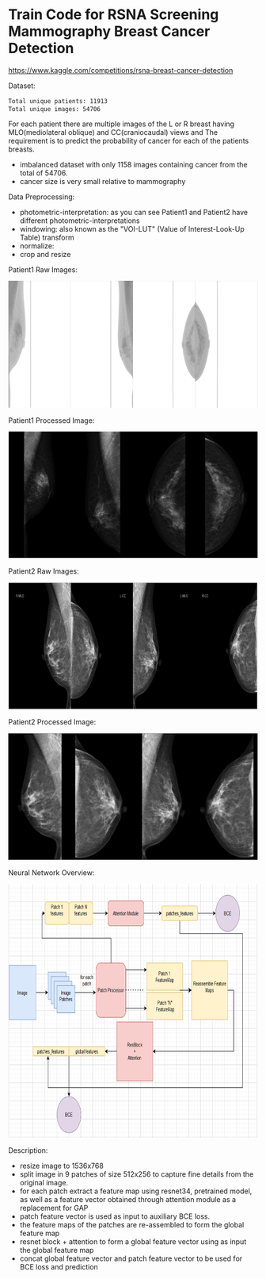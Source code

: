 # Train Code for RSNA Screening Mammography Breast Cancer Detection

https://www.kaggle.com/competitions/rsna-breast-cancer-detection

Dataset:

    Total unique patients: 11913
    Total unique images: 54706

For each patient there are multiple images of the L or R breast having MLO(mediolateral oblique) and CC(craniocaudal) views and 
The requirement is to predict the probability of cancer for each of the patients breasts.

- imbalanced dataset with only 1158 images containing cancer from the total of 54706.
- cancer size is very small relative to mammography

Data Preprocessing:
 - photometric-interpretation: as you can see Patient1 and Patient2 have different photometric-interpretations
 - windowing: also known as the "VOI-LUT" (Value of Interest-Look-Up Table) transform
 - normalize:
 - crop and resize

Patient1 Raw Images:

<img height="256" src="resources/Patient1Raw.PNG" width="1024"/>

Patient1 Processed Image:

<img height="256" src="resources/Patient1Processed.PNG" width="1024"/>

Patient2 Raw Images:

<img height="256" src="resources/Patient2Raw.PNG" width="1024"/>

Patient2 Processed Image:

<img height="256" src="resources/Patient2Processed.PNG" width="1024"/>



Neural Network Overview:

<img height="512" src="resources/Network Architecture.PNG" width="1024"/>

Description:

- resize image to 1536x768
- split image in 9 patches of size 512x256 to capture fine details from the original image.
- for each patch extract a feature map using resnet34, pretrained model, as well as a feature vector obtained through attention module as a replacement for GAP
- patch feature vector is used as input to auxiliary BCE loss.
- the feature maps of the patches are re-assembled to form the global feature map
- resnet block + attention to form a global feature vector using as input the global feature map
- concat global feature vector and patch feature vector to be used for BCE loss and prediction






